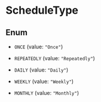 

# ScheduleType

## Enum


* `ONCE` (value: `"Once"`)

* `REPEATEDLY` (value: `"Repeatedly"`)

* `DAILY` (value: `"Daily"`)

* `WEEKLY` (value: `"Weekly"`)

* `MONTHLY` (value: `"Monthly"`)



